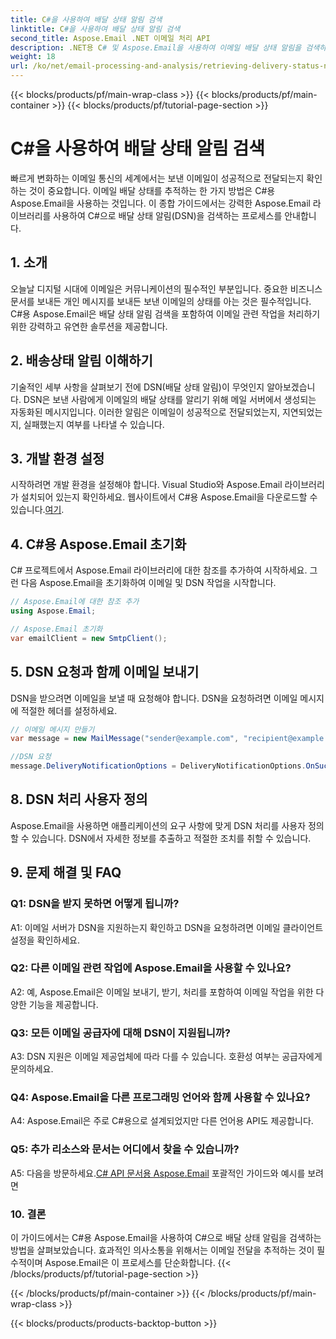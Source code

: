```yaml
---
title: C#을 사용하여 배달 상태 알림 검색
linktitle: C#을 사용하여 배달 상태 알림 검색
second_title: Aspose.Email .NET 이메일 처리 API
description: .NET용 C# 및 Aspose.Email을 사용하여 이메일 배달 상태 알림을 검색하는 방법을 알아보세요.
weight: 18
url: /ko/net/email-processing-and-analysis/retrieving-delivery-status-notifications-with-csharp/
---
```


{{< blocks/products/pf/main-wrap-class >}}
{{< blocks/products/pf/main-container >}}
{{< blocks/products/pf/tutorial-page-section >}}

# C#을 사용하여 배달 상태 알림 검색


빠르게 변화하는 이메일 통신의 세계에서는 보낸 이메일이 성공적으로 전달되는지 확인하는 것이 중요합니다. 이메일 배달 상태를 추적하는 한 가지 방법은 C#용 Aspose.Email을 사용하는 것입니다. 이 종합 가이드에서는 강력한 Aspose.Email 라이브러리를 사용하여 C#으로 배달 상태 알림(DSN)을 검색하는 프로세스를 안내합니다.

## 1. 소개

오늘날 디지털 시대에 이메일은 커뮤니케이션의 필수적인 부분입니다. 중요한 비즈니스 문서를 보내든 개인 메시지를 보내든 보낸 이메일의 상태를 아는 것은 필수적입니다. C#용 Aspose.Email은 배달 상태 알림 검색을 포함하여 이메일 관련 작업을 처리하기 위한 강력하고 유연한 솔루션을 제공합니다.

## 2. 배송상태 알림 이해하기

기술적인 세부 사항을 살펴보기 전에 DSN(배달 상태 알림)이 무엇인지 알아보겠습니다. DSN은 보낸 사람에게 이메일의 배달 상태를 알리기 위해 메일 서버에서 생성되는 자동화된 메시지입니다. 이러한 알림은 이메일이 성공적으로 전달되었는지, 지연되었는지, 실패했는지 여부를 나타낼 수 있습니다.

## 3. 개발 환경 설정

 시작하려면 개발 환경을 설정해야 합니다. Visual Studio와 Aspose.Email 라이브러리가 설치되어 있는지 확인하세요. 웹사이트에서 C#용 Aspose.Email을 다운로드할 수 있습니다.[여기](https://www.aspose.com/downloads/email/net).

## 4. C#용 Aspose.Email 초기화

C# 프로젝트에서 Aspose.Email 라이브러리에 대한 참조를 추가하여 시작하세요. 그런 다음 Aspose.Email을 초기화하여 이메일 및 DSN 작업을 시작합니다.

```csharp
// Aspose.Email에 대한 참조 추가
using Aspose.Email;

// Aspose.Email 초기화
var emailClient = new SmtpClient();
```

## 5. DSN 요청과 함께 이메일 보내기

DSN을 받으려면 이메일을 보낼 때 요청해야 합니다. DSN을 요청하려면 이메일 메시지에 적절한 헤더를 설정하세요.

```csharp
// 이메일 메시지 만들기
var message = new MailMessage("sender@example.com", "recipient@example.com", "Subject", "Body");

//DSN 요청
message.DeliveryNotificationOptions = DeliveryNotificationOptions.OnSuccess | DeliveryNotificationOptions.OnFailure;
```


## 8. DSN 처리 사용자 정의

Aspose.Email을 사용하면 애플리케이션의 요구 사항에 맞게 DSN 처리를 사용자 정의할 수 있습니다. DSN에서 자세한 정보를 추출하고 적절한 조치를 취할 수 있습니다.

## 9. 문제 해결 및 FAQ

### Q1: DSN을 받지 못하면 어떻게 됩니까?
A1: 이메일 서버가 DSN을 지원하는지 확인하고 DSN을 요청하려면 이메일 클라이언트 설정을 확인하세요.

### Q2: 다른 이메일 관련 작업에 Aspose.Email을 사용할 수 있나요?
A2: 예, Aspose.Email은 이메일 보내기, 받기, 처리를 포함하여 이메일 작업을 위한 다양한 기능을 제공합니다.

### Q3: 모든 이메일 공급자에 대해 DSN이 지원됩니까?
A3: DSN 지원은 이메일 제공업체에 따라 다를 수 있습니다. 호환성 여부는 공급자에게 문의하세요.

### Q4: Aspose.Email을 다른 프로그래밍 언어와 함께 사용할 수 있나요?
A4: Aspose.Email은 주로 C#용으로 설계되었지만 다른 언어용 API도 제공합니다.

### Q5: 추가 리소스와 문서는 어디에서 찾을 수 있습니까?
 A5: 다음을 방문하세요.[C# API 문서용 Aspose.Email](https://reference.aspose.com/email/net/) 포괄적인 가이드와 예시를 보려면

### 10. 결론

이 가이드에서는 C#용 Aspose.Email을 사용하여 C#으로 배달 상태 알림을 검색하는 방법을 살펴보았습니다. 효과적인 의사소통을 위해서는 이메일 전달을 추적하는 것이 필수적이며 Aspose.Email은 이 프로세스를 단순화합니다.
{{< /blocks/products/pf/tutorial-page-section >}}

{{< /blocks/products/pf/main-container >}}
{{< /blocks/products/pf/main-wrap-class >}}

{{< blocks/products/products-backtop-button >}}
